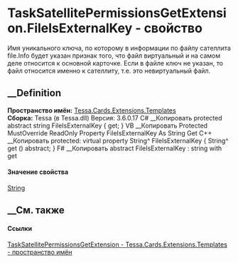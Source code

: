 # TaskSatellitePermissionsGetExtension.FileIsExternalKey - свойство
Имя уникального ключа, по которому в информации по файлу сателлита file.Info
будет указан признак того, что файл виртуальный и на самом деле относится к
основной карточке. Если в файле ключ не указан, то файл относится именно к
сателлиту, т.е. это невиртуальный файл.
## __Definition
 **Пространство имён:**
[Tessa.Cards.Extensions.Templates](N_Tessa_Cards_Extensions_Templates.htm)  
 **Сборка:** Tessa (в Tessa.dll) Версия: 3.6.0.17
C# __Копировать
     protected abstract string FileIsExternalKey { get; }
VB __Копировать
     Protected MustOverride ReadOnly Property FileIsExternalKey As String
    	Get
C++ __Копировать
     protected:
    virtual property String^ FileIsExternalKey {
    	String^ get () abstract;
    }
F# __Копировать
     abstract FileIsExternalKey : string with get
#### Значение свойства
[String](https://learn.microsoft.com/dotnet/api/system.string)
##  __См. также
#### Ссылки
[TaskSatellitePermissionsGetExtension -
](T_Tessa_Cards_Extensions_Templates_TaskSatellitePermissionsGetExtension.htm)
[Tessa.Cards.Extensions.Templates - пространство
имён](N_Tessa_Cards_Extensions_Templates.htm)
